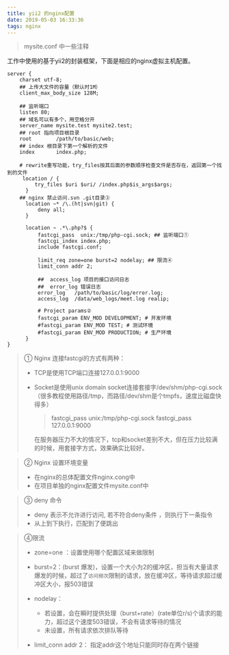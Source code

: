 ```yaml
---
title: yii2 的nginx配置
date: 2019-05-03 16:33:36
tags: nginx
---
```


> mysite.conf 中一些注释
> <!--more-->

工作中使用的基于yii2的封装框架，下面是相应的nginx虚拟主机配置。

```nginx
server {
    charset utf-8;
    ## 上传大文件的容量（默认时1M）
    client_max_body_size 128M;

    ## 监听端口
    listen 80; 
    ## 域名可以有多个，用空格分开
    server_name mysite.test mysite2.test;
    ## root 指向项目根目录
    root        /path/to/basic/web;
    ## index 根目录下第一个解析的文件
    index       index.php;

    # rewrite重写功能，try_files按其后面的参数顺序检查文件是否存在，返回第一个找到的文件
     location / {
         try_files $uri $uri/ /index.php$is_args$args;
      }
    ## nginx 禁止访问.svn .git目录③
      location ~* /\.(ht|svn|git) {
          deny all;
      }
 
      location ~ .*\.php?$ {
          fastcgi_pass  unix:/tmp/php-cgi.sock; ## 监听端口①
          fastcgi_index index.php;
          include fastcgi.conf;
 
          limit_req zone=one burst=2 nodelay; ## 限流④
          limit_conn addr 2;
        
          ##  access_log 项目的接口访问日志
    	  ##  error_log 错误日志
          error_log   /path/to/basic/log/error.log;
          access_log  /data/web_logs/meet.log realip;
        
          # Project params②
          fastcgi_param ENV_MOD DEVELOPMENT; # 开发环境
          #fastcgi_param ENV_MOD TEST; # 测试环境
          #fastcgi_param ENV_MOD PRODUCTION; # 生产环境
      }
}
```



> ① Nginx 连接fastcgi的方式有两种：
> - TCP是使用TCP端口连接127.0.0.1:9000
> - Socket是使用unix domain socket连接套接字/dev/shm/php-cgi.sock（很多教程使用路径/tmp，而路径/dev/shm是个tmpfs，速度比磁盘快得多）
>   > fastcgi_pass  unix:/tmp/php-cgi.sock
>   > fastcgi_pass  127.0.0.1:9000
>
>   在服务器压力不大的情况下，tcp和socket差别不大，但在压力比较满的时候，用套接字方式，效果确实比较好。 

> ②  Nginx 设置环境变量
> - 在nginx的总体配置文件nginx.cong中
> - 在项目单独的nginx配置文件mysite.conf中

> ③ deny 命令
> - deny 表示不允许进行访问, 若不符合deny条件 ，则执行下一条指令
> - 从上到下执行，匹配到了便跳出

> ④限流
> - zone=one ：设置使用哪个配置区域来做限制
> - burst=2：(burst 爆发)，设置一个大小为2的缓冲区，担当有大量请求爆发的时候，超过了`访问频次`限制的请求，放在缓冲区，等待请求超过缓冲区大小，报503错误
> - nodelay：
>   - 若设置，会在瞬时提供处理（burst+rate）(rate单位r/s)个请求的能力，超过这个速度503错误，不会有请求等待的情况
>   - 未设置，所有请求依次排队等待
>
> - limit_conn addr 2： 指定addr这个地址只能同时存在两个链接